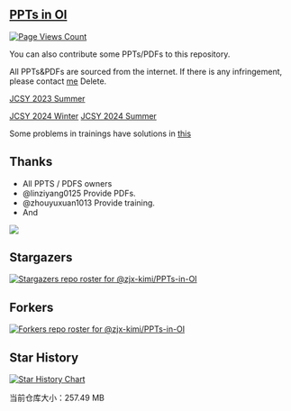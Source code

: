 ## [PPTs in OI](https://github.com/zjx-kimi/PPTs-in-OI/)

[![Page Views Count](https://badges.toozhao.com/badges/01J4B8QBE2VTNQ82K66N017CNH/green.svg)](https://badges.toozhao.com/stats/01J4B8QBE2VTNQ82K66N017CNH)

You can also contribute some PPTs/PDFs to this repository.

All PPTs&PDFs are sourced from the internet. If there is any infringement, please contact [me](mailto:1345098180@qq.com) Delete.

[JCSY 2023 Summer](JCSY%202023%20Summer)

[JCSY 2024 Winter](JCSY%202024%20Winter) [JCSY 2024 Summer](JCSY%202024%20Summer)

Some problems in trainings have solutions in [this](https://github.com/zjx-kimi/OI)

## Thanks 
- All PPTS / PDFS owners
- @linziyang0125 Provide PDFs.
- @zhouyuxuan1013 Provide training.
- And

[![](https://contrib.rocks/image?repo=zjx-kimi/PPTs-in-OI)](https://github.com/zjx-kimi/PPTs-in-OI/graphs/contributors)


## Stargazers

[![Stargazers repo roster for @zjx-kimi/PPTs-in-OI](http://reporoster.com/stars/zjx-kimi/PPTs-in-OI)](https://github.com/zjx-kimi/PPTs-in-OI/stargazers)

## Forkers

[![Forkers repo roster for @zjx-kimi/PPTs-in-OI](http://reporoster.com/forks/zjx-kimi/PPTs-in-OI)](https://github.com/zjx-kimi/PPTs-in-OI/network/members)

## Star History

<a href="https://star-history.com/#zjx-kimi/PPTs-in-OI&Timeline">
 <picture>
   <source media="(prefers-color-scheme: dark)" srcset="https://api.star-history.com/svg?repos=zjx-kimi/PPTs-in-OI&theme=dark" />
   <source media="(prefers-color-scheme: light)" srcset="https://api.star-history.com/svg?repos=zjx-kimi/PPTs-in-OI" />
   <img alt="Star History Chart" src="https://api.star-history.com/svg?repos=zjx-kimi/PPTs-in-OI" />
 </picture>
</a>


当前仓库大小：257.49 MB
